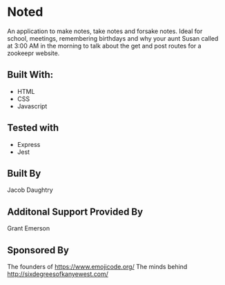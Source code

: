 # Noted

An application to make notes, take notes and forsake notes. Ideal for school, meetings, remembering birthdays and why your aunt Susan called at 3:00 AM in the morning to talk about the get and post routes for a zookeepr website.

## Built With:

* HTML
* CSS
* Javascript
 
 ## Tested with

 * Express
 * Jest

 ## Built By

 Jacob Daughtry

 ## Additonal Support Provided By

 Grant Emerson

 ## Sponsored By

The founders of https://www.emojicode.org/
The minds behind http://sixdegreesofkanyewest.com/